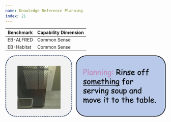 ```yaml
---
name: Knowledge Reference Planning
index: 21
---
```


<div class="row">
<div class="col-8">

| **Benchmark** | **Capability Dimension** |
| ------------- | ------------------------ |
| EB-ALFRED     | Common Sense             |
| EB-Habitat    | Common Sense             |

</div>

<div class="col-4">

![alt text](knowledgereferenceplanning.png)

</div>

</div>
